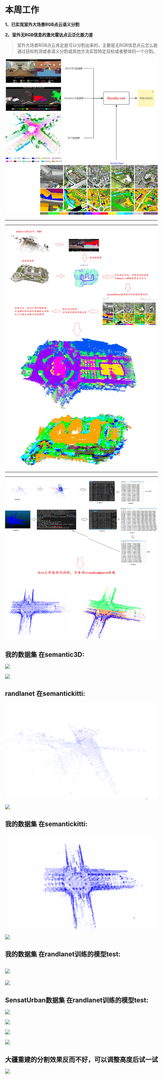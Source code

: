 # 本周工作
**1、已实现室外大场景RGB点云语义分割**

**2、室外无RGB信息的激光雷达点云泛化能力差**

> 室外大场景RGB点云肯定是可以分割出来的，主要是无RGB信息点云怎么能通过目标检测或者语义分割或其他方法实现特定目标或者整体的一个分割。



![](https://github.com/Darren-pty/Research/blob/main/Learning%20of%20way/Semester/picture/76.png)

---
---
![](https://github.com/Darren-pty/Research/blob/main/Learning%20of%20way/Semester/picture/75.png)

--- 
--- 

![](https://github.com/Darren-pty/Research/blob/main/Learning%20of%20way/Semester/picture/77.png)


## 我的数据集 在semantic3D:
![](https://github.com/Darren-pty/Research/blob/main/Learning%20of%20way/Semester/picture/21.gif)

![](https://github.com/Darren-pty/Research/blob/main/Learning%20of%20way/Semester/picture/22.gif)


## randlanet 在semantickitti:
![](https://github.com/Darren-pty/Research/blob/main/Learning%20of%20way/Semester/picture/19.gif)

![](https://github.com/Darren-pty/Research/blob/main/Learning%20of%20way/Semester/picture/20.gif)


## 我的数据集 在semantickitti:
![](https://github.com/Darren-pty/Research/blob/main/Learning%20of%20way/Semester/picture/17.gif)

![](https://github.com/Darren-pty/Research/blob/main/Learning%20of%20way/Semester/picture/18.gif)



## 我的数据集 在randlanet训练的模型test:

![](https://github.com/Darren-pty/Research/blob/main/Learning%20of%20way/Semester/picture/23.gif)
--- 
![](https://github.com/Darren-pty/Research/blob/main/Learning%20of%20way/Semester/picture/24.gif)



## SensatUrban数据集 在randlanet训练的模型test:

![](https://github.com/Darren-pty/Research/blob/main/Learning%20of%20way/Semester/picture/25.gif)

![](https://github.com/Darren-pty/Research/blob/main/Learning%20of%20way/Semester/picture/26.gif)

![](https://github.com/Darren-pty/Research/blob/main/Learning%20of%20way/Semester/picture/27.gif)

![](https://github.com/Darren-pty/Research/blob/main/Learning%20of%20way/Semester/picture/28.gif)


## 大疆重建的分割效果反而不好，可以调整高度后试一试

![](https://github.com/Darren-pty/Research/blob/main/Learning%20of%20way/Semester/picture/0000.png)



